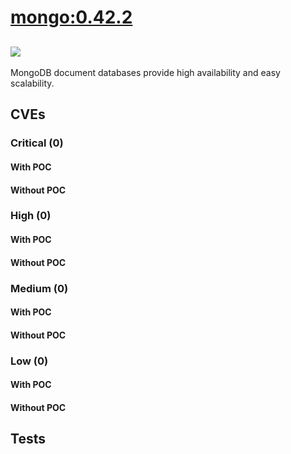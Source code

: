 # [mongo:0.42.2](https://hub.docker.com/_/mongo?tab=tags)
![](https://img.shields.io/static/v1?label=tag&message=0.42.2&color=blue)
---
<p>
MongoDB document databases provide high availability and easy scalability.
</p>

## CVEs
### Critical (0)
#### With POC

#### Without POC


### High (0)
#### With POC

#### Without POC


### Medium (0)
#### With POC

#### Without POC


### Low (0)
#### With POC

#### Without POC


## Tests
